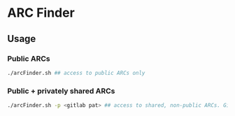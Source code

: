 
# ARC Finder

## Usage

### Public ARCs

```bash
./arcFinder.sh ## access to public ARCs only
```

### Public + privately shared ARCs

```bash
./arcFinder.sh -p <gitlab pat> ## access to shared, non-public ARCs. GitLab PAT supplied as file path or string
```